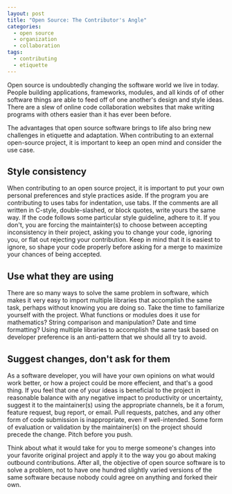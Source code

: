 ```yaml
---
layout: post
title: "Open Source: The Contributor's Angle"
categories:
  - open source
  - organization
  - collaboration
tags:
  - contributing
  - etiquette
---
```


Open source is undoubtedly changing the software world we live in today. People
building applications, frameworks, modules, and all kinds of of other software
things are able to feed off of one another's design and style ideas. There are a
slew of online code collaboration websites that make writing programs with
others easier than it has ever been before.

The advantages that open source software brings to life also bring new
challenges in etiquette and adaptation. When contributing to an external
open-source project, it is important to keep an open mind and consider the use
case.

## Style consistency

When contributing to an open source project, it is important to put your own
personal preferences and style practices aside. If the program you are
contributing to uses tabs for indentation, use tabs. If the comments are all
written in C-style, double-slashed, or block quotes, write yours the same way.
If the code follows some particular style guideline, adhere to it. If you don't,
you are forcing the maintainter(s) to choose between accepting inconsistency in
their project, asking you to change your code, ignoring you, or flat out
rejecting your contribution. Keep in mind that it is easiest to ignore, so shape
your code properly before asking for a merge to maximize your chances of being
accepted.

## Use what they are using

There are so many ways to solve the same problem in software, which makes it
very easy to import multiple libraries that accomplish the same task, perhaps
without knowing you are doing so. Take the time to familiarize yourself with the
project. What functions or modules does it use for mathematics? String
comparison and manipulation? Date and time formatting? Using multiple libraries
to accomplish the same task based on developer preference is an anti-pattern
that we should all try to avoid.

## Suggest changes, don't ask for them

As a software developer, you will have your own opinions on what would work
better, or how a project could be more effecient, and that's a good thing. If
you feel that one of your ideas is beneficial to the project in reasonable
balance with any negative impact to productivity or uncertainty, suggest it to
the maintainer(s) using the appropriate channels, be it a forum, feature
request, bug report, or email. Pull requests, patches, and any other form of
code submission is inappropriate, even if well-intended. Some form of evaluation
or validation by the maintainer(s) on the project should precede the change.
Pitch before you push.

Think about what it would take for you to merge someone's changes into your
favorite original project and apply it to the way you go about making outbound
contributions. After all, the objective of open source software is to solve a
problem, not to have one hundred slightly varied versions of the same software
because nobody could agree on anything and forked their own.
